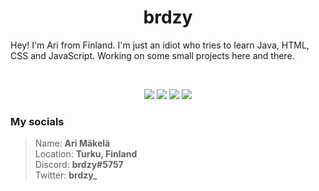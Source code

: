<h1 align="center">
  <b>brdzy</b>
</h1>

Hey! I'm Ari from Finland. I'm just an idiot who tries to learn Java, HTML, CSS and JavaScript. Working on some small projects
here and there.

<br>

<p>
<div align="center">

  <img src="https://img.shields.io/badge/-Java-5382a1?logo=java&logoColor=ffffff&style=for-the-badge&labelColor=282828">
  <img src="https://img.shields.io/badge/-HTML-E34F26?logo=html5&logoColor=ffffff&style=for-the-badge&labelColor=282828">
  <img src="https://img.shields.io/badge/-CSS-1572B6?logo=css3&logoColor=ffffff&style=for-the-badge&labelColor=282828">
  <img src="https://img.shields.io/badge/-JavaScript-F7DF1E?logo=javascript&logoColor=ffffff&style=for-the-badge&labelColor=282828">
</div>
</p>

### My socials



> Name: **Ari Mäkelä**  
> Location: **Turku, Finland**  
> Discord: **brdzy#5757**  
> Twitter: **brdzy_**
